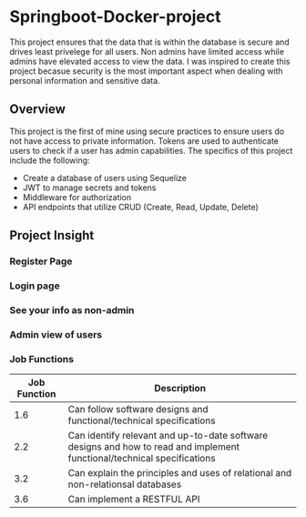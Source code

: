# Springboot-Docker-project
This project ensures that the data that is within the database is secure and drives least privelege for all users. Non admins have limited access while admins have elevated access to view the data.
I was inspired to create this project becasue security is the most important aspect when dealing with personal information and sensitive data.

## Overview
This project is the first of mine using secure practices to ensure users do not have access to private information. Tokens are used to authenticate users to check
if a user has admin capabilities.
The specifics of this project include the following:

* Create a database of users using Sequelize
* JWT to manage secrets and tokens
* Middleware for authorization
* API endpoints that utilize CRUD (Create, Read, Update, Delete)

## Project Insight
### Register Page

### Login page

### See your info as non-admin

### Admin view of users

### Job Functions
| Job Function   | Description    |
| -------------- | -------------- |
| 1.6   | Can follow software designs and functional/technical specifications |
| 2.2   | Can identify relevant and up-to-date software designs and how to read and implement functional/technical specifications |
| 3.2   | Can explain the principles and uses of relational and non-relationsal databases |
| 3.6   | Can implement a RESTFUL API |

